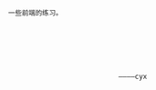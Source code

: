 




                      一些前端的练习。
                      
                      
                      
                      
                      
                      
                      
                                                 ————cyx
                                                 
                                                 
                                                 
                                                 

